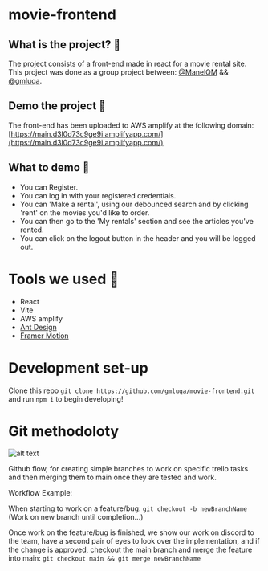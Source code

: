 # movie-frontend

## What is the project? 🙋

The project consists of a front-end made in react for a movie rental site.
This project was done as a group project between: [@ManelQM](https://github.com/ManelQM) && [@gmluqa](https://github.com/gmluqa).

## Demo the project 🚀

The front-end has been uploaded to AWS amplify at the following domain: [https://main.d3l0d73c9ge9i.amplifyapp.com/](https://main.d3l0d73c9ge9i.amplifyapp.com/)

## What to demo 🧪

- You can Register.
- You can log in with your registered credentials.
- You can 'Make a rental', using our debounced search and by clicking 'rent' on the movies you'd like to order.
- You can then go to the 'My rentals' section and see the articles you've rented.
- You can click on the logout button in the header and you will be logged out.

# Tools we used 🔧

- React
- Vite
- AWS amplify
- [Ant Design](https://ant.design/)
- [Framer Motion](https://www.framer.com/motion/)

# Development set-up

Clone this repo `git clone https://github.com/gmluqa/movie-frontend.git` and run `npm i` to begin developing!

# Git methodoloty

![alt text](https://files.programster.org/tutorials/git/flows/github-flow.png)

Github flow, for creating simple branches to work on specific trello tasks and then merging them to main once they are tested and work.

Workflow Example:

When starting to work on a feature/bug: `git checkout -b newBranchName` (Work on new branch until completion...)

Once work on the feature/bug is finished, we show our work on discord to the team, have a second pair of eyes to look over the implementation, and if the change is approved, checkout the main branch and merge the feature into main: `git checkout main && git merge newBranchName`
